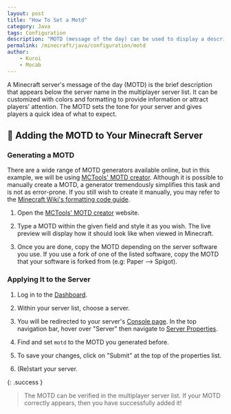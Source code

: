 ```yaml
---
layout: post
title: "How To Set a Motd"
category: Java
tags: Configuration
description: "MOTD (message of the day) can be used to display a description-like message when viewed in the server list."
permalink: /minecraft/java/configuration/motd
author:
    - Kuroi
    - Mocab
---
```


A Minecraft server's message of the day (MOTD) is the brief description that appears below the server name in the multiplayer server list. It can be customized with colors and formatting to provide information or attract players' attention. The MOTD sets the tone for your server and gives players a quick idea of what to expect.

## :pushpin: Adding the MOTD to Your Minecraft Server

### Generating a MOTD

There are a wide range of MOTD generators available online, but in this example, we will be using [MCTools' MOTD creator](https://mctools.org/motd-creator). Although it is possible to manually create a MOTD, a generator tremendously simplifies this task and is not as error-prone. If you still wish to create it manually, you may refer to the [Minecraft Wiki's formatting code guide](https://minecraft.fandom.com/wiki/Formatting_codes).

1. Open the [MCTools' MOTD creator](https://mctools.org/motd-creator) website.

2. Type a MOTD within the given field and style it as you wish. The live preview will display how it should look like when viewed in Minecraft.

3. Once you are done, copy the MOTD depending on the server software you use. If you use a fork of one of the listed software, copy the MOTD that your software is forked from (e.g: Paper --> Spigot).

### Applying It to the Server

1. Log in to the [Dashboard](https://client.falixnodes.net/).

2. Within your server list, choose a server.

3. You will be redirected to your server's [Console page](https://client.falixnodes.net/server/console). In the top navigation bar, hover over "Server" then navigate to [Server Properties](https://client.falixnodes.net/server/properties).

4. Find and set `motd` to the MOTD you generated before.

5. To save your changes, click on "Submit" at the top of the properties list.

6. (Re)start your server.

{: .success }

> The MOTD can be verified in the multiplayer server list. If your MOTD correctly appears, then you have successfully added it!
